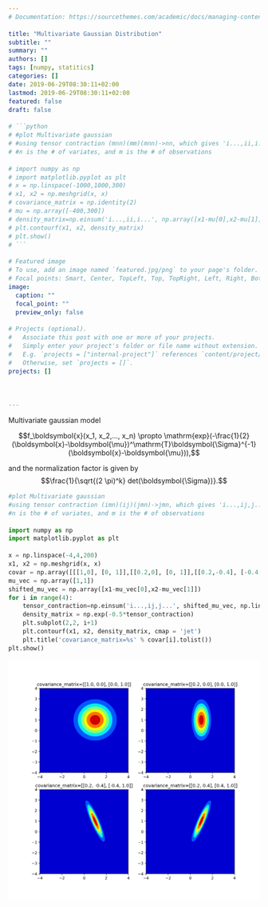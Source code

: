 ```yaml
---
# Documentation: https://sourcethemes.com/academic/docs/managing-content/

title: "Multivariate Gaussian Distribution"
subtitle: ""
summary: ""
authors: []
tags: [numpy, statitics]
categories: []
date: 2019-06-29T08:30:11+02:00
lastmod: 2019-06-29T08:30:11+02:00
featured: false
draft: false

# ```python
# #plot Multivariate gaussian 
# #using tensor contraction (mnn)(mm)(mnn)->nn, which gives 'i...,ii,i...'
# #n is the # of variates, and m is the # of observations

# import numpy as np
# import matplotlib.pyplot as plt
# x = np.linspace(-1000,1000,300)
# x1, x2 = np.meshgrid(x, x)
# covariance_matrix = np.identity(2)
# mu = np.array([-400,300])
# density_matrix=np.einsum('i...,ii,i...', np.array([x1-mu[0],x2-mu[1]]), covariance_matrix, np.array([x1-mu[0],x2-mu[1]]))
# plt.contourf(x1, x2, density_matrix)
# plt.show()
# ```

# Featured image
# To use, add an image named `featured.jpg/png` to your page's folder.
# Focal points: Smart, Center, TopLeft, Top, TopRight, Left, Right, BottomLeft, Bottom, BottomRight.
image:
  caption: ""
  focal_point: ""
  preview_only: false

# Projects (optional).
#   Associate this post with one or more of your projects.
#   Simply enter your project's folder or file name without extension.
#   E.g. `projects = ["internal-project"]` references `content/project/deep-learning/index.md`.
#   Otherwise, set `projects = []`.
projects: []



---
```


Multivariate gaussian model

$$f_\boldsymbol{x}(x_1, x_2,..., x_n) \propto \mathrm{exp}(-\frac{1}{2}(\boldsymbol{x}-\boldsymbol{\mu})^\mathrm{T}\boldsymbol{\Sigma}^{-1}(\boldsymbol{x}-\boldsymbol{\mu})),$$

and the normalization factor is given by $$\frac{1}{\sqrt{(2 \pi)^k} det(\boldsymbol{\Sigma})}.$$


```python
#plot Multivariate gaussian 
#using tensor contraction (imn)(ij)(jmn)->jmn, which gives 'i...,ij,j...'
#n is the # of variates, and m is the # of observations

import numpy as np
import matplotlib.pyplot as plt

x = np.linspace(-4,4,200)
x1, x2 = np.meshgrid(x, x)
covar = np.array([[[1,0], [0, 1]],[[0.2,0], [0, 1]],[[0.2,-0.4], [-0.4, 1]],[[0.2,.4], [.4, 1]]])
mu_vec = np.array([1,1])
shifted_mu_vec = np.array([x1-mu_vec[0],x2-mu_vec[1]])
for i in range(4):
    tensor_contraction=np.einsum('i...,ij,j...', shifted_mu_vec, np.linalg.inv(covar[i]), shifted_mu_vec)
    density_matrix = np.exp(-0.5*tensor_contraction)
    plt.subplot(2,2, i+1)
    plt.contourf(x1, x2, density_matrix, cmap = 'jet')   
    plt.title('covariance_matrix=%s' % covar[i].tolist())
plt.show()


```
![](mvn.png)